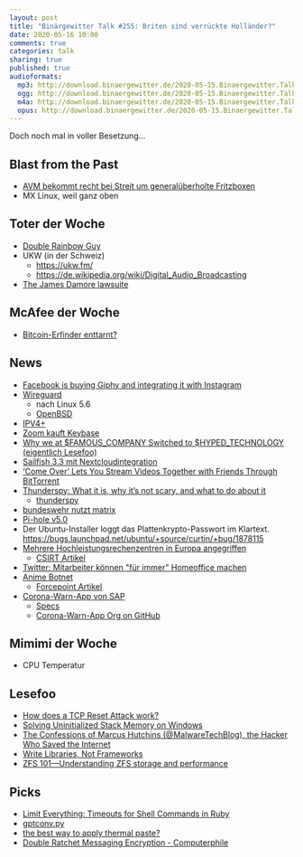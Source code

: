 ```yaml
---
layout: post
title: "Binärgewitter Talk #255: Briten sind verrückte Holländer?"
date: 2020-05-16 10:00
comments: true
categories: talk
sharing: true
published: true
audioformats:
  mp3: http://download.binaergewitter.de/2020-05-15.Binaergewitter.Talk.255.mp3
  ogg: http://download.binaergewitter.de/2020-05-15.Binaergewitter.Talk.255.ogg
  m4a: http://download.binaergewitter.de/2020-05-15.Binaergewitter.Talk.255.m4a
  opus: http://download.binaergewitter.de/2020-05-15.Binaergewitter.Talk.255.opus
---
```

Doch noch mal in voller Besetzung...

## Blast from the Past

- [AVM bekommt recht bei Streit um generalüberholte Fritzboxen]( https://www.heise.de/newsticker/meldung/Urteil-im-Fritzbox-Streit-AVM-gewinnt-in-erster-Instanz-4721698.html )
- MX Linux, weil ganz oben



## Toter der Woche

- [Double Rainbow Guy]( https://time.com/5835065/double-rainbow-guy-viral-video-dies/ )
- UKW (in der Schweiz)
  * https://ukw.fm/
  * https://de.wikipedia.org/wiki/Digital_Audio_Broadcasting
- [The James Damore lawsuite]( https://gizmodo.com/after-screaming-about-discrimination-ex-google-enginee-1843366034 )



## McAfee der Woche

- [Bitcoin-Erfinder enttarnt?]( https://boerse.ard.de/anlageformen/kryptowaehrungen/bitcoin-erfinder-enttarnt100.html )

## News

- [Facebook is buying Giphy and integrating it with Instagram]( https://www.theverge.com/2020/5/15/21259965/facebook-giphy-gif-acquisition-buy-instagram-integration-cost )
- [Wireguard]( https://www.wireguard.com/ )
  * nach Linux 5.6
  * [OpenBSD]( https://twitter.com/EdgeSecurity/status/1260096358754770946 )
- [IPV4+]( https://www.ripe.net/ripe/mail/archives/members-discuss/2020-April/003676.html?fbclid=IwAR1Y7LqDFb7H9Bs9C8DNZDQCMUSehpIQKoSZyoAYdnXIHCFULSA0Vw2qGio )
- [Zoom kauft Keybase](https://www.heise.de/newsticker/meldung/Videokonferenzen-Zoom-kauft-Verschluesselungs-Knowhow-4716956.html)
- [Why we at $FAMOUS_COMPANY Switched to $HYPED_TECHNOLOGY (eigentlich Lesefoo)]( https://saagarjha.com/blog/2020/05/10/why-we-at-famous-company-switched-to-hyped-technology/ )
- [Sailfish 3.3 mit Nextcloudintegration]( https://www.heise.de/newsticker/meldung/Jolla-Sailfish-OS-3-3-modernisiert-Basissystem-4718312.html )
- [‘Come Over’ Lets You Stream Videos Together with Friends Through BitTorrent](https://torrentfreak.com/come-over-lets-you-stream-videos-together-with-friends-through-bittorrent-200512/)
- [Thunderspy: What it is, why it’s not scary, and what to do about it](https://arstechnica.com/information-technology/2020/05/thunderspy-what-is-is-why-its-not-scary-and-what-to-do-about-it/ )
  * [thunderspy]( https://thunderspy.io/ )
- [bundeswehr nutzt matrix]( https://www.heise.de/newsticker/meldung/Bundeswehr-setzt-kuenftig-auf-Matrix-als-Messenger-4719474.html )
- [Pi-hole v5.0]( https://pi-hole.net/2020/05/10/pi-hole-v5-0-is-here/#page-content )
- Der Ubuntu-Installer loggt das Plattenkrypto-Passwort im Klartext. https://bugs.launchpad.net/ubuntu/+source/curtin/+bug/1878115
- [Mehrere Hochleistungsrechenzentren in Europa angegriffen](https://www.heise.de/security/meldung/Mehrere-Hochleistungsrechenzentren-in-Europa-angegriffen-4721393.html )
  - [CSIRT Artikel]( https://csirt.egi.eu/academic-data-centers-abused-for-crypto-currency-mining/ ) 
- [Twitter: Mitarbeiter können "für immer" Homeoffice machen](https://www.heise.de/newsticker/meldung/Twitter-Mitarbeiter-koennen-fuer-immer-Homeoffice-machen-4719946.html)
- [Anime Botnet]( https://www.zdnet.com/article/for-8-years-a-hacker-operated-a-massive-iot-botnet-just-to-download-anime-videos/ )
  - [Forcepoint Artikel]( https://www.forcepoint.com/blog/x-labs/botnets-nas-nvr-devices )
- [Corona-Warn-App von SAP]( https://www.sueddeutsche.de/digital/tracing-app-github-konzept-sap-telekom-1.4907097 )
  * [Specs](https://github.com/corona-warn-app/cwa-documentation/blob/master/translations/scoping_document.de.md)
  * [Corona-Warn-App Org on GitHub]( https://github.com/corona-warn-app )


## Mimimi der Woche

- CPU Temperatur



## Lesefoo


- [How does a TCP Reset Attack work?]( https://robertheaton.com/2020/04/27/how-does-a-tcp-reset-attack-work/ )
- [Solving Uninitialized Stack Memory on Windows]( https://msrc-blog.microsoft.com/2020/05/13/solving-uninitialized-stack-memory-on-windows/ )
- [The Confessions of Marcus Hutchins (@MalwareTechBlog), the Hacker Who Saved the Internet]( https://www.wired.com/story/confessions-marcus-hutchins-hacker-who-saved-the-internet/ )
- [Write Libraries, Not Frameworks]( https://www.brandonsmith.ninja/blog/libraries-not-frameworks )
- [ZFS 101—Understanding ZFS storage and performance](https://arstechnica.com/information-technology/2020/05/zfs-101-understanding-zfs-storage-and-performance/)


## Picks

- [Limit Everything: Timeouts for Shell Commands in Ruby](https://johnnunemaker.com/limit-everything-timeouts-for-commands-in-ruby/)
- [gptconv.py](https://github.com/powernap/gptconv)
- [the best way to apply thermal paste?]( https://twitter.com/bob_burrough/status/1260055853920477189 )
- [Double Ratchet Messaging Encryption - Computerphile]( https://www.youtube.com/watch?v=9sO2qdTci-s )




